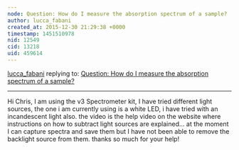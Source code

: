 ```yaml
---
node: Question: How do I measure the absorption spectrum of a sample?
author: lucca_fabani
created_at: 2015-12-30 21:29:38 +0000
timestamp: 1451510978
nid: 12549
cid: 13218
uid: 459614
---
```




[lucca_fabani](../profile/lucca_fabani) replying to: [Question: How do I measure the absorption spectrum of a sample?](../notes/lucca_fabani/12-30-2015/question-how-do-i-measure-the-absorption-spectrum-of-a-sample)

----
Hi Chris,
I am using the v3 Spectrometer kit, I have tried different light sources, the one i am currently using is a white LED, i have tried with an incandescent light also. 
the video is the help video on the website where instructions on how to subtract light sources are explained... at the moment I can capture spectra and save them but I have not been able to remove the backlight source from them.
thanks so much for your help!